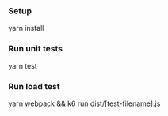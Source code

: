 ### Setup

yarn install

### Run unit tests

yarn test

### Run load test

yarn webpack && k6 run dist/[test-filename].js
